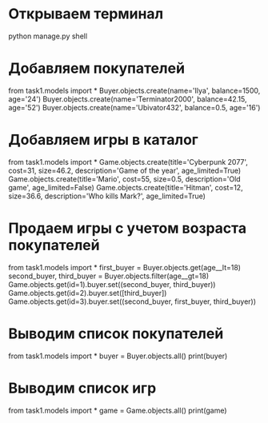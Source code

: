 # Открываем терминал
python manage.py shell

# Добавляем покупателей
from task1.models import *
Buyer.objects.create(name='Ilya', balance=1500, age='24')
Buyer.objects.create(name='Terminator2000', balance=42.15, age='52')
Buyer.objects.create(name='Ubivator432', balance=0.5, age='16')

# Добавляем игры в каталог
from task1.models import *
Game.objects.create(title='Cyberpunk 2077', cost=31, size=46.2, description='Game of the year', age_limited=True)
Game.objects.create(title='Mario', cost=55, size=0.5, description='Old game', age_limited=False)
Game.objects.create(title='Hitman', cost=12, size=36.6, description='Who kills Mark?', age_limited=True)

# Продаем игры с учетом возраста покупателей
from task1.models import *
first_buyer = Buyer.objects.get(age__lt=18)
second_buyer, third_buyer = Buyer.objects.filter(age__gt=18)
Game.objects.get(id=1).buyer.set((second_buyer, third_buyer))
Game.objects.get(id=2).buyer.set([third_buyer])
Game.objects.get(id=3).buyer.set((second_buyer, first_buyer, third_buyer))

# Выводим список покупателей
from task1.models import *
buyer = Buyer.objects.all()
print(buyer)

# Выводим список игр
from task1.models import *
game = Game.objects.all()
print(game)

